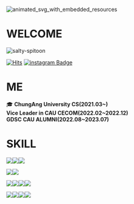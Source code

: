 ![animated_svg_with_embedded_resources](https://github.com/smilebank7/smilebank7/assets/76163909/35a9c72e-ae26-44bc-99f5-53e443a8a49f)

# **WELCOME** 
![salty-spitoon](https://github.com/smilebank7/smilebank7/assets/76163909/149648ed-26c3-40d9-8e32-90b2987bc72d)




[![Hits](https://hits.seeyoufarm.com/api/count/incr/badge.svg?url=https%3A%2F%2Fgithub.com%2Fsmilebank7%2Fsmilebank7%2F&count_bg=%238A2BE2&title_bg=%23808080&icon=&icon_color=%23E7E7E7&title=hits&edge_flat=true)](https://hits.seeyoufarm.com) [![instagram Badge](https://img.shields.io/badge/-Instagram-blueviolet?style=flat-square&logo=Instagram&logoColor=white&link=https://www.instagram.com/inshjh/)](https://www.instagram.com/inshjh/)

# ME
🎓 **ChungAng University CS(2021.03~)**
</br> **Vice Leader in CAU CECOM(2022.02~2022.12)**
</br> **GDSC CAU ALUMNI(2022.08~2023.07)**
</br>
# SKILL

<img src="https://img.shields.io/badge/React-000000?logo=React"><img src="https://img.shields.io/badge/Next-000000?logo=Next.js"><img src="https://img.shields.io/badge/Flutter-000000?logo=Flutter">

<img src="https://img.shields.io/badge/NestJS-000000?logo=NestJS"><img src="https://img.shields.io/badge/Spring-000000?logo=Spring">

<img src="https://img.shields.io/badge/Kubernetes-000000?logo=Kubernetes"><img src="https://img.shields.io/badge/NGINX-000000?logo=nginx"><img src="https://img.shields.io/badge/argo-000000?logo=Argo"><img src="https://img.shields.io/badge/Docker-000000?logo=docker">


<img src="https://img.shields.io/badge/Rust-000000?logo=Rust"><img src="https://img.shields.io/badge/TypeScript-000000?logo=TypeScript"><img src="https://img.shields.io/badge/Java-000000?logo=buymeacoffee"><img src="https://img.shields.io/badge/Python-000000?logo=Python">










<!--
**smilebank7/smilebank7** is a ✨ _special_ ✨ repository because its `README.md` (this file) appears on your GitHub profile.

Here are some ideas to get you started:

- 🔭 I’m currently working on ...
- 🌱 I’m currently learning ...
- 👯 I’m looking to collaborate on ...
- 🤔 I’m looking for help with ...
- 💬 Ask me about ...
- 📫 How to reach me: ...
- 😄 Pronouns: ...
- ⚡ Fun fact: ...
-->
